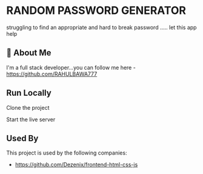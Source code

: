 
#  RANDOM PASSWORD GENERATOR
struggling to find an appropriate and hard to break password ..... let this app help

## 🚀 About Me
I'm a full stack developer...you can follow me here -https://github.com/RAHULBAWA777


## Run Locally

Clone the project


Start the live server


## Used By

This project is used by the following companies:

- https://github.com/Dezenix/frontend-html-css-js
